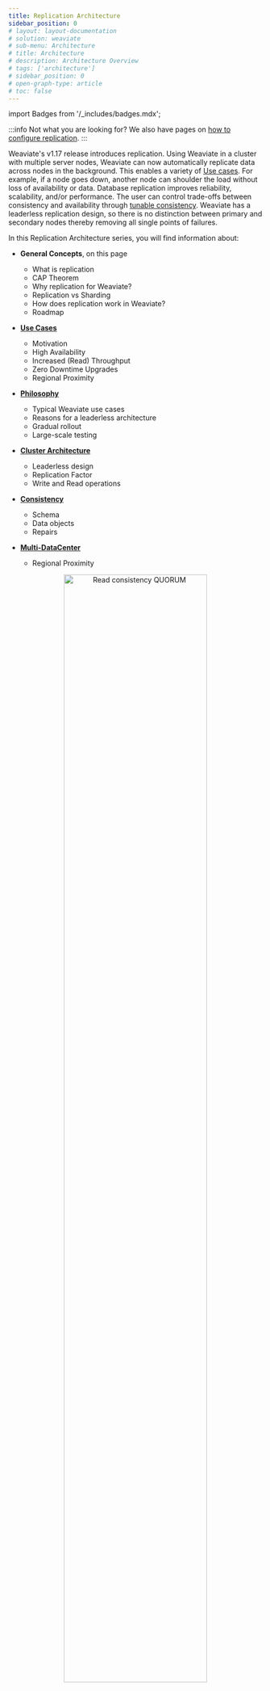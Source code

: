```yaml
---
title: Replication Architecture
sidebar_position: 0
# layout: layout-documentation
# solution: weaviate
# sub-menu: Architecture
# title: Architecture
# description: Architecture Overview
# tags: ['architecture']
# sidebar_position: 0
# open-graph-type: article
# toc: false
---
```

import Badges from '/_includes/badges.mdx';

<Badges/>

:::info Not what you are looking for?
We also have pages on [how to configure replication](../../configuration/replication.md).
:::

Weaviate's v1.17 release introduces replication. Using Weaviate in a cluster with multiple server nodes, Weaviate can now automatically replicate data across nodes in the background. This enables a variety of [Use cases](./replication-architecture/motivation.html). For example, if a node goes down, another node can shoulder the load without loss of availability or data. Database replication improves reliability, scalability, and/or performance. The user can control trade-offs between consistency and availability through [tunable consistency](./replication-architecture/consistency.html). Weaviate has a leaderless replication design, so there is no distinction between primary and secondary nodes thereby removing all single points of failures.

In this Replication Architecture series, you will find information about:

* **General Concepts**, on this page
  * What is replication
  * CAP Theorem
  * Why replication for Weaviate?
  * Replication vs Sharding
  * How does replication work in Weaviate?
  * Roadmap


* **[Use Cases](./replication-architecture/motivation.html)**
  * Motivation
  * High Availability
  * Increased (Read) Throughput
  * Zero Downtime Upgrades
  * Regional Proximity


* **[Philosophy](./replication-architecture/philosophy.html)**
  * Typical Weaviate use cases
  * Reasons for a leaderless architecture
  * Gradual rollout
  * Large-scale testing


* **[Cluster Architecture](./replication-architecture/cluster-architecture.html)**
  * Leaderless design
  * Replication Factor
  * Write and Read operations


* **[Consistency](./replication-architecture/consistency.html)**
  * Schema
  * Data objects
  * Repairs


* **[Multi-DataCenter](./replication-architecture/multi-dc.html)**
  * Regional Proximity

<p align="center"><img src="/img/docs/replication-architecture/replication-rf3-c-QUORUM.png" alt="Read consistency QUORUM" width="75%"/></p>

## What is replication?

Database replication occurs when you keep a copy of the same datapoint on multiple nodes of a cluster, which in-turn creates a distributed database. A distributed database consists of multiple nodes, all of which can contain a copy of the data. So if one node (server) goes down, users can still access data from another node. In addition, query throughput can be improved with replication. In short, a distributed database is more reliable and can achieve higher performance than a centralized system.

## CAP Theorem

The primary goal of introducing replication is to improve reliability. [Eric Brewer](https://en.wikipedia.org/wiki/Eric_Brewer_(scientist)) states that there are some limits on reliability for distributed databases, described by the CAP theorem. The [CAP theorem](https://en.wikipedia.org/wiki/CAP_theorem) states that a distributed database can only provide two of the following three guarantees: 
* **Consistency (C)** - Every database read receives the most recent write after creation or modification (or an error).
* **Availability (A)** - Every request receives a non-error response all the time, without the guarantee that it contains the most recent write. 
* **Partition tolerance (P)** - The system continues to operate despite an arbitrary number of messages being dropped (or delayed) by the network between nodes.

<p align="center"><img src="/img/docs/replication-architecture/repliction-cap.png" alt="CAP Theorem" width="60%"/></p>

Ideally you want a database, like Weaviate, to have the highest reliability as possible, but this is limited by the tradeoff between consistency, availability and partition tolerance. Only two out of three concepts can be guaranteed. Since we're talking about distributed systems in which network partitions are present, only two options are left for designing the system: **consistency (C)** or **availability (A)**. When you prioritize **consistency** over availability, the database will return an error or timeout when it cannot be guaranteed that the data is up to date due to network partitioning. When prioritizing **availability** over consistency, the database will always process the query and try to return the most recent version of data even if it cannot guarantee it is up to date due to network partitioning. 

C over A is preferred when the database contains critical data, such as transactional bank account data. For transactional data, you want the data to always be consistent (otherwise your bank balance is not guaranteed to be correct if you make transactions while some nodes (e.g. atms) are down). 
When a database involves less critical data, A over C can be preferred. An example can be a messaging service, where you can tolerate showing some old data but the application should be highly available and handle large amounts of writes with minimal latency. Weaviate follows this latter design, since Weaviate typically deals with less critical data and  is used for approximate search as a secondary database in use cases with more critical data. More about this design decision in [Philosophy](./replication-architecture/philosophy.html).


## Why replication for Weaviate?

Weaviate is a database, and users want to reliably receive answers to their requests made to the database. As discussed above, database reliability consists of various parts. Use cases in which replication for Weaviate is desired are the following. For detailed information about those use cases, visit the [Replication Use Cases (Motivation) page](./replication-architecture/motivation.html).

1. **High availability (redundancy)** \
  With a distributed (replicated) database structure, service will not be interrupted if one server node goes down. Read queries can still be available, the users' queries will be (unnoticeably) redirected to an available node. 
2. **Increased (read) throughput** \
  Adding extra server nodes to your database setup means that the throughput scales with it. The more server nodes, the more users (read operations) the system will be able to handle. When reading is set to a low consistency level, then scaling the replication factor (i.e. how many database server nodes) increases the throughput linearly.  
3. **Zero downtime upgrades** \
  Without replication, there is a window of downtime when you update a Weaviate instance. This is because the single node needs to stop, update and restart before it's ready to serve again. With replication, upgrades are done using a rolling update, in which at most one node is unavailable at any point in time while the other nodes can still serve traffic. 
4. **Regional proximity** \
  When users are located in different regional areas (e.g. Iceland and Australia as extreme examples), you cannot ensure low latency for all users due to the physical distance between the database server and the users. With a distributed database, you can place nodes in different local regions to decrease this latency. This depends on the Multi-Datacenter feature of replication. 


## Replication vs Sharding
Replication is not the same as sharding. [Sharding (horizontal scaling) was introduced to Weaviate in v1.8](../cluster.md).

* **Replication** copies the data to different server nodes. For Weaviate, this helps data availability and provides redundancy in case a single node fails. Query throughput can be improved with replication. 
* **Sharding** handles horizontal scaling across servers by dividing the data and sending the pieces of data (shards) to multiple replica sets. The data is thus divided, and all shards together form the entire set of data. You can use sharding with Weaviate to run larger datasets and speed up imports. 

<p align="center"><img src="/img/docs/replication-architecture/replication-replication-vs-sharding.png" alt="Replication vs Sharding" width="60%"/></p>


Replication and sharding can be combined in a setup, to improve throughput and availability as well as import speed and support for large datasets. For example, you can have 3 replicas of the database and shards set to 3, which means you have 9 shards in total, where each server node holds 3 different shards. 


## How does replication work in Weaviate?
Weaviate’s implementation of replication is inspired by other databases like Cassandra. Availability is favored over Consistency. Weaviate's replication has a leaderless design, which means there are no primary and secondary nodes. When writing and reading data, the client contacts one or more nodes. A load balancer exists between the user and the nodes, so the user doesn't know which node they are talking to (Weaviate will forward internally if a user is requesting a wrong node). 

Weaviate’s data schema changes are strongly consistent, since this is rarely changed, but critical. Schema changes will happen with a distributed transaction with a two-phase commit. This is 'slow', but consistent because it disallows conflicting schema changes at the same time.

The number of nodes that need to acknowledge the read or write (from v1.18) operation is tunable, to ONE, QUORUM (n/2+1) or ALL. When write operations are configured to ALL, the database works synchronously. If write is not set to ALL (possible from v1.18), writing data is asynchronous from the user's perspective. 

The number of replicas doesn't have to match the number of nodes (cluster size). It is possible to split data in Weaviate based on Classes. Note that this is [different from Sharding](#replication-vs-sharding). 

Read more about how replication works in Weaviate in [Philosophy](./replication-architecture/philosophy.html), [Cluster Architecture](./replication-architecture/cluster-architecture.html) and [Consistency](./replication-architecture/consistency.html).


## How do I enable replication in Weaviate?

Read the [Replication Usage page here](../configuration/replication.html). You can enable replication on class-level in the data schema of your Weaviate instance. During querying, you can specify the consistency level.

## Roadmap

* v1.17 (12/2022)
  * Leaderless Replication
  * Tunable Read Consistency for Get-by-ID requests
* v1.18 (02/2022)
  * Tunable Write Consistency
  * Tunable Read Consistency for all requests
  * Repairs (Read-Repairs or Background/Async Repairs)
* Not scheduled yet 
  * Multi-Datacenter replication (you can upvote this feature [here](https://github.com/semi-technologies/weaviate/issues/2436))


## More Resources

import DocsMoreResources from '/_includes/more-resources-docs.md';

<DocsMoreResources />
